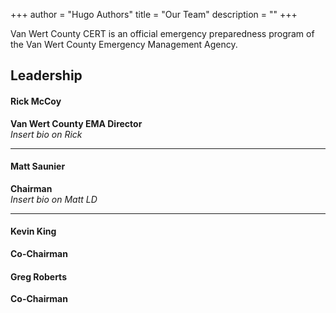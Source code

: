 +++
author = "Hugo Authors"
title = "Our Team"
description = ""
+++


Van Wert County CERT is an official emergency preparedness program of the Van Wert County Emergency Management Agency.

## **Leadership**

#### Rick McCoy  
**Van Wert County EMA Director**  
*Insert bio on Rick*

---

#### Matt Saunier  
**Chairman**  
*Insert bio on Matt LD*

---


#### Kevin King
**Co-Chairman**  


#### Greg Roberts  
**Co-Chairman**  
